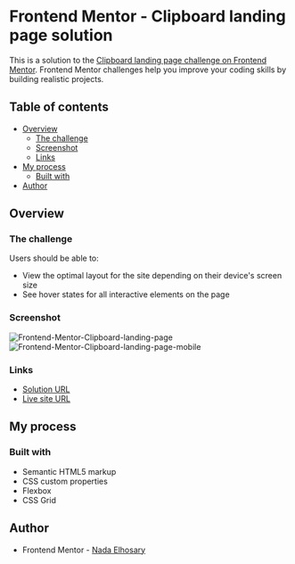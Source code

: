 # Frontend Mentor - Clipboard landing page solution

This is a solution to the [Clipboard landing page challenge on Frontend Mentor](https://www.frontendmentor.io/challenges/clipboard-landing-page-5cc9bccd6c4c91111378ecb9). Frontend Mentor challenges help you improve your coding skills by building realistic projects. 

## Table of contents

- [Overview](#overview)
  - [The challenge](#the-challenge)
  - [Screenshot](#screenshot)
  - [Links](#links)
- [My process](#my-process)
  - [Built with](#built-with)
- [Author](#author)

## Overview

### The challenge

Users should be able to:

- View the optimal layout for the site depending on their device's screen size
- See hover states for all interactive elements on the page

### Screenshot
![Frontend-Mentor-Clipboard-landing-page](https://user-images.githubusercontent.com/90730411/216992884-4c456892-4f9b-4353-9472-a78394bae310.png)
![Frontend-Mentor-Clipboard-landing-page-mobile](https://user-images.githubusercontent.com/90730411/216992946-414181c8-cd67-49e5-a016-cf9e30ab1b67.png)

### Links

- [Solution URL](https://github.com/NadaElho/Clipboard-landing-page/)
- [Live site URL](https://nadaelho.github.io/Clipboard-landing-page/)

## My process

### Built with

- Semantic HTML5 markup
- CSS custom properties
- Flexbox
- CSS Grid

## Author

- Frontend Mentor - [Nada Elhosary](https://www.frontendmentor.io/profile/NadaElho)
